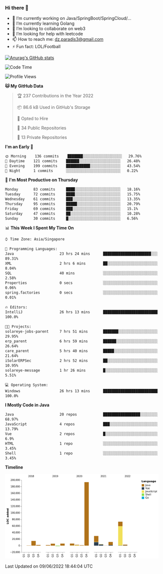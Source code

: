 ### Hi there 👋

- 🔭 I’m currently working on Java/SpringBoot/SpringCloud/...
- 🌱 I’m currently learning Golang
- 👯 I’m looking to collaborate on web3
- 🤔 I’m looking for help with leetcode
- 📫 How to reach me: dz.paradis3@gmail.com
- ⚡ Fun fact: LOL/Football

[![Anurag's GitHub stats](https://github-readme-stats.vercel.app/api?username=xiumu2017&show_icons=true&theme=radical)](https://github.com/anuraghazra/github-readme-stats)

<!--
**xiumu2017/xiumu2017** is a ✨ _special_ ✨ repository because its `README.md` (this file) appears on your GitHub profile.

Here are some ideas to get you started:

- 🔭 I’m currently working on ...
- 🌱 I’m currently learning ...
- 👯 I’m looking to collaborate on ...
- 🤔 I’m looking for help with ...
- 💬 Ask me about ...
- 📫 How to reach me: ...
- 😄 Pronouns: ...
- ⚡ Fun fact: ...
-->

<!--START_SECTION:waka-->
![Code Time](http://img.shields.io/badge/Code%20Time-0%20secs-blue)

![Profile Views](http://img.shields.io/badge/Profile%20Views-0-blue)

**🐱 My GitHub Data** 

> 🏆 237 Contributions in the Year 2022
 > 
> 📦 86.6 kB Used in GitHub's Storage 
 > 
> 💼 Opted to Hire
 > 
> 📜 34 Public Repositories 
 > 
> 🔑 13 Private Repositories  
 > 
**I'm an Early 🐤** 

```text
🌞 Morning    136 commits    ███████░░░░░░░░░░░░░░░░░░   29.76% 
🌆 Daytime    121 commits    ██████░░░░░░░░░░░░░░░░░░░   26.48% 
🌃 Evening    199 commits    ███████████░░░░░░░░░░░░░░   43.54% 
🌙 Night      1 commits      ░░░░░░░░░░░░░░░░░░░░░░░░░   0.22%

```
📅 **I'm Most Productive on Thursday** 

```text
Monday       83 commits     ████░░░░░░░░░░░░░░░░░░░░░   18.16% 
Tuesday      72 commits     ████░░░░░░░░░░░░░░░░░░░░░   15.75% 
Wednesday    61 commits     ███░░░░░░░░░░░░░░░░░░░░░░   13.35% 
Thursday     95 commits     █████░░░░░░░░░░░░░░░░░░░░   20.79% 
Friday       69 commits     ███░░░░░░░░░░░░░░░░░░░░░░   15.1% 
Saturday     47 commits     ██░░░░░░░░░░░░░░░░░░░░░░░   10.28% 
Sunday       30 commits     █░░░░░░░░░░░░░░░░░░░░░░░░   6.56%

```


📊 **This Week I Spent My Time On** 

```text
⌚︎ Time Zone: Asia/Singapore

💬 Programming Languages: 
Java                     23 hrs 24 mins      ██████████████████████░░░   89.31% 
XML                      2 hrs 6 mins        ██░░░░░░░░░░░░░░░░░░░░░░░   8.04% 
SQL                      40 mins             ░░░░░░░░░░░░░░░░░░░░░░░░░   2.58% 
Properties               0 secs              ░░░░░░░░░░░░░░░░░░░░░░░░░   0.06% 
spring.factories         0 secs              ░░░░░░░░░░░░░░░░░░░░░░░░░   0.01%

🔥 Editors: 
IntelliJ                 26 hrs 13 mins      █████████████████████████   100.0%

🐱‍💻 Projects: 
solareye-jobs-parent     7 hrs 51 mins       ███████░░░░░░░░░░░░░░░░░░   29.95% 
erp_parent               6 hrs 59 mins       ██████░░░░░░░░░░░░░░░░░░░   26.64% 
care_parent              5 hrs 40 mins       █████░░░░░░░░░░░░░░░░░░░░   21.64% 
iSolarERPSec             2 hrs 52 mins       ██░░░░░░░░░░░░░░░░░░░░░░░   10.95% 
solareye-message         1 hr 26 mins        █░░░░░░░░░░░░░░░░░░░░░░░░   5.51%

💻 Operating System: 
Windows                  26 hrs 13 mins      █████████████████████████   100.0%

```

**I Mostly Code in Java** 

```text
Java                     20 repos            █████████████████░░░░░░░░   68.97% 
JavaScript               4 repos             ███░░░░░░░░░░░░░░░░░░░░░░   13.79% 
Vue                      2 repos             █░░░░░░░░░░░░░░░░░░░░░░░░   6.9% 
HTML                     1 repo              ░░░░░░░░░░░░░░░░░░░░░░░░░   3.45% 
Shell                    1 repo              ░░░░░░░░░░░░░░░░░░░░░░░░░   3.45%

```


**Timeline**

![Chart not found](https://raw.githubusercontent.com/xiumu2017/xiumu2017/main/charts/bar_graph.png) 


 Last Updated on 09/06/2022 18:44:04 UTC
<!--END_SECTION:waka-->
